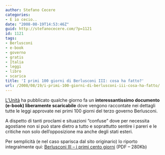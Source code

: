 ```yaml
---
author: Stefano Cecere
categories:
- E io cecio..
date: "2008-08-19T14:53:46Z"
guid: http://stefanocecere.com/?p=1121
id: 1121
tags:
- Berlusconi
- e-book
- governo
- gratis
- Italia
- leggi
- libro
- scarica
title: 'I primi 100 giorni di Berlusconi III: cosa ha fatto?'
url: /2008/08/19/i-primi-100-giorni-di-berlusconi-iii-cosa-ha-fatto/
---
```


[L&#8217;Unità](http://www.unita.it/view.asp?IDcontent=78062) ha pubblicato qualche giorno fa un **interessantissimo documento (e-book) liberamente scaricabile** dove vengono raccontate nei dettagli tutte le leggi approvate nei primi 100 giorni del terzo governo Berlusconi.

A dispetto di tanti proclami e situazioni &#8220;confuse&#8221; dove per necessita agostiane non si può stare dietro a tutto e soprattutto sentire i pareri e le critiche non solo dell&#8217;opposizione ma anche degli stati esteri.

Per semplicità (e nel caso sparisca dal sito originario) lo riporto integralmente qui: [Berlusconi III &#8211; i primi cento giorni](http://stefanocecere.com/wp-content/uploads/sites/3/2008/08/berlusconi-cento-giorni.pdf) (PDF &#8211; 280Kb)